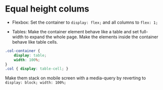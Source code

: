 # Equal height colums
- Flexbox: Set the container to `display: flex;` and all columns to `flex: 1;` 

- Tables: Make the container element behave like a table and set full-width to expand the whole page. Make the elements inside the container behave like table cells.
```CSS
.col-container { 
	display: table; 
	width: 100%; 
}
.col { display: table-cell; }
```
Make them stack on mobile screen with a media-query by reverting to `display: block; width: 100%;`